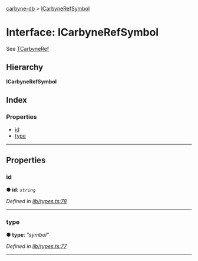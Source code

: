 [carbyne-db](../README.md) > [ICarbyneRefSymbol](../interfaces/icarbynerefsymbol.md)

# Interface: ICarbyneRefSymbol

See [TCarbyneRef](../#tcarbyneref)

## Hierarchy

**ICarbyneRefSymbol**

## Index

### Properties

* [id](icarbynerefsymbol.md#id)
* [type](icarbynerefsymbol.md#type)

---

## Properties

<a id="id"></a>

###  id

**● id**: *`string`*

*Defined in [lib/types.ts:78](https://github.com/allotropelabs/carbyne/blob/8ef9061/lib/types.ts#L78)*

___
<a id="type"></a>

###  type

**● type**: *"symbol"*

*Defined in [lib/types.ts:77](https://github.com/allotropelabs/carbyne/blob/8ef9061/lib/types.ts#L77)*

___

